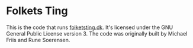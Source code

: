 # Folkets Ting

This is the code that runs [folketsting.dk][1]. It's licensed under the GNU General Public License version 3. The code was originally built by Michael Friis and Rune Soerensen.

[1]: http://folketsting.dk/